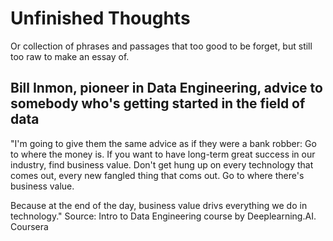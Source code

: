 # Unfinished Thoughts

Or collection of phrases and passages that too good to be forget, but still too raw to make an essay of.

## Bill Inmon, pioneer in Data Engineering, advice to somebody who's getting started in the field of data
"I'm going to give them the same advice as if they were a bank robber: Go to where the money is. If you want to have long-term great success in our industry, find business value. Don't get hung up on every technology that comes out, every new fangled thing that coms out. Go to where there's business value.

Because at the end of the day, business value drivs everything we do in technology."
Source: Intro to Data Engineering course by Deeplearning.AI. Coursera
